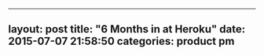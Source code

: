 ----
layout: post
title:  "6 Months in at Heroku"
date:   2015-07-07 21:58:50
categories: product pm
----


